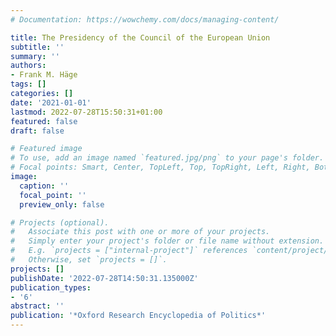 ```yaml
---
# Documentation: https://wowchemy.com/docs/managing-content/

title: The Presidency of the Council of the European Union
subtitle: ''
summary: ''
authors:
- Frank M. Häge
tags: []
categories: []
date: '2021-01-01'
lastmod: 2022-07-28T15:50:31+01:00
featured: false
draft: false

# Featured image
# To use, add an image named `featured.jpg/png` to your page's folder.
# Focal points: Smart, Center, TopLeft, Top, TopRight, Left, Right, BottomLeft, Bottom, BottomRight.
image:
  caption: ''
  focal_point: ''
  preview_only: false

# Projects (optional).
#   Associate this post with one or more of your projects.
#   Simply enter your project's folder or file name without extension.
#   E.g. `projects = ["internal-project"]` references `content/project/deep-learning/index.md`.
#   Otherwise, set `projects = []`.
projects: []
publishDate: '2022-07-28T14:50:31.135000Z'
publication_types:
- '6'
abstract: ''
publication: '*Oxford Research Encyclopedia of Politics*'
---
```

